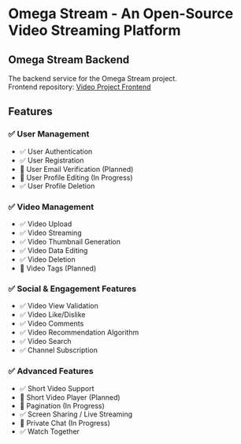 # Omega Stream - An Open-Source Video Streaming Platform

## Omega Stream Backend

The backend service for the Omega Stream project.  
Frontend repository: [Video Project Frontend](https://github.com/Moldovan-Milan/Video-Project-Frontend)

## Features

### ✅ User Management
- ✅ User Authentication
- ✅ User Registration
- 📝 User Email Verification (Planned)
- 🚧 User Profile Editing (In Progress)
- ✅ User Profile Deletion

### ✅ Video Management
- ✅ Video Upload
- ✅ Video Streaming
- ✅ Video Thumbnail Generation
- ✅ Video Data Editing
- ✅ Video Deletion
- 📝 Video Tags (Planned)

### ✅ Social & Engagement Features
- ✅ Video View Validation
- ✅ Video Like/Dislike
- ✅ Video Comments
- ✅ Video Recommendation Algorithm
- ✅ Video Search
- ✅ Channel Subscription

### ✅ Advanced Features
- ✅ Short Video Support
- 📝 Short Video Player (Planned)
- 🚧 Pagination (In Progress)
- ✅ Screen Sharing / Live Streaming
- 🚧 Private Chat (In Progress)
- ✅ Watch Together
